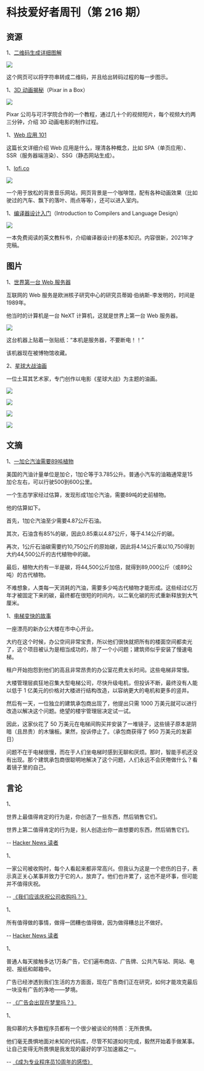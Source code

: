 # 科技爱好者周刊（第 216 期）

## 资源

1、[二维码生成详细图解](https://www.nayuki.io/page/creating-a-qr-code-step-by-step)

![](https://cdn.beekka.com/blogimg/asset/202205/bg2022052101.webp)

这个网页可以将字符串转成二维码，并且给出转码过程的每一步图示。

1、[3D 动画揭秘](https://www.khanacademy.org/computing/pixar)（Pixar in a Box）

![](https://cdn.beekka.com/blogimg/asset/202205/bg2022052103.webp)

Pixar 公司与可汗学院合作的一个教程，通过几十个的视频短片，每个视频大约两三分钟，介绍 3D 动画电影的制作过程。

1、[Web 应用 101](https://www.robinwieruch.de/web-applications/)

这篇长文详细介绍 Web 应用是什么，理清各种概念，比如 SPA（单页应用）、SSR（服务器端渲染）、SSG（静态网站生成）。

1、[lofi.co](https://lofi.co/)

![](https://cdn.beekka.com/blogimg/asset/202205/bg2022052302.webp)

一个用于放松的背景音乐网站，网页背景是一个咖啡馆，配有各种动画效果（比如驶过的汽车、飘下的落叶、雨点等等），还可以进入室内。

1、[编译器设计入门](https://www3.nd.edu/~dthain/compilerbook/)（Introduction to Compilers and Language Design）

![](https://cdn.beekka.com/blogimg/asset/202205/bg2022052305.webp)

一本免费阅读的英文教科书，介绍编译器设计的基本知识。内容很新，2021年才完稿。

## 图片

1、[世界第一台 Web 服务器](https://blog.neocities.org/blog/2015/09/08/its-time-for-the-distributed-web.html)

互联网的 Web 服务是欧洲核子研究中心的研究员蒂姆·伯纳斯-李发明的，时间是1989年。

他当时的计算机是一台 NeXT 计算机，这就是世界上第一台 Web 服务器。

![](https://cdn.beekka.com/blogimg/asset/202203/bg2022031905.webp)

这台机器上贴着一张贴纸：“本机是服务器，不要断电！！”

该机器现在被博物馆收藏。

2、[星球大战油画](https://www.nacicaba.com/star-wars-paintings/)

一位土耳其艺术家，专门创作以电影《星球大战》为主题的油画。

![](https://cdn.beekka.com/blogimg/asset/202203/bg2022031906.webp)

![](https://cdn.beekka.com/blogimg/asset/202203/bg2022031907.webp)

![](https://cdn.beekka.com/blogimg/asset/202203/bg2022031908.webp)

![](https://cdn.beekka.com/blogimg/asset/202203/bg2022031909.webp)

## 文摘

1、[一加仑汽油需要89吨植物](https://www.eurekalert.org/news-releases/654287)

美国的汽油计量单位是加仑，1加仑等于3.785公升。普通小汽车的油箱通常是15加仑左右，可以行驶500到600公里。

一个生态学家经过估算，发现形成1加仑汽油，需要89吨的史前植物。

他的估算如下。

首先，1加仑汽油至少需要4.87公斤石油。

其次，石油含有85%的碳，因此0.85乘以4.87公斤，等于4.14公斤的碳。

再次，1公斤石油碳需要约10,750公斤的原始碳，因此将4.14公斤乘以10,750得到大约44,500公斤的古代植物中的碳。

最后，植物大约有一半是碳，将44,500公斤加倍，就得到89,000公斤（或89公吨）的古代植物。

不难想象，人类每一天消耗的汽油，需要多少吨古代植物才能形成。这些经过亿万年才被固定下来的碳，最终都在很短的时间内，以二氧化碳的形式重新释放到大气厘米。

1、[电梯变快的故事](https://news.ycombinator.com/item?id=30764970)

一座漂亮的新办公大楼在市中心开业。

大约在这个时候，办公空间非常宝贵，所以他们很快就把所有的楼面空间都卖光了，这个项目被认为是相当成功的，除了一个小问题；建筑师似乎安装了慢速电梯。

租户开始抱怨到他们的高且非常昂贵的办公室花费太长时间。这些电梯非常慢。

大楼管理层疯狂地召集大型电梯公司，尽快升级电机，但投诉不断，最终没有人能以低于 1 亿美元的价格对大楼进行结构改造，以容纳更大的电机和更多的竖井。

然后有一天，一位独立的建筑承包商出现了，他提出只需 1000 万美元就可以进行改造以解决这个问题。绝望的楼宇管理层决定试一试。

因此，这家伙花了 50 万美元在电梯间购买并安装了一堆镜子，这些镜子原本是阴暗（且昂贵）的木镶板。果然，投诉停止了。（承包商获得了 950 万美元的发薪日）

问题不在于电梯很慢，而在于人们坐电梯时感到无聊和厌烦。那时，智能手机还没有出现。那个建筑承包商很聪明地解决了这个问题，人们永远不会厌倦做什么？看着镜子里的自己。

## 言论

1、

世界上最值得肯定的行为是，你创造了一些东西，然后销售它们。

世界上第二值得肯定的行为是，别人创造出你一直想要的东西，然后销售它们。

-- [Hacker News 读者](https://news.ycombinator.com/item?id=31354675)

1、

一家公司被收购时，每个人看起来都非常高兴。但我认为这是一个悲伤的日子，表示真正关心某事并致力于它的人，放弃了。他们也许累了，这也不是坏事，但可能并不值得庆祝。

-- [《我们应该庆祝公司收购吗？》](https://nutcroft.com/blog/should-we-celebrate-acquisitions/)

1、

所有值得做的事情，做得一团糟也值得做，因为做得糟总比不做好。

-- [Hacker News 读者](https://news.ycombinator.com/item?id=31409481)

1、

普通人每天接触多达1万条广告，它们遍布商店、广告牌、公共汽车站、网站、电视、报纸和邮箱中。

广告已经渗透到我们生活的方方面面，现在广告商们正在研究，如何才能攻克最后一块没有广告的净地——梦境。

-- [《广告会出现在梦里吗？》](https://thehustle.co/are-advertisers-going-to-infiltrate-our-dreams/)

1、

我仰慕的大多数程序员都有一个很少被谈论的特质：无所畏惧。

他们毫无畏惧地面对未知的代码库，尽管不知道如何完成，毅然开始着手做某事。让自己变得无所畏惧是我发现的最好的学习加速器之一。

-- [《成为专业程序员10周年的感悟》](https://thorstenball.com/blog/2022/05/17/professional-programming-the-first-10-years/)